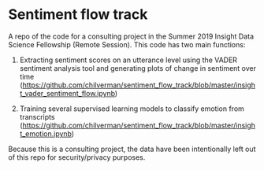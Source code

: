 # Sentiment flow track

A repo of the code for a consulting project in the Summer 2019 Insight Data Science Fellowship (Remote Session). This code has two main functions:

1. Extracting sentiment scores on an utterance level using the VADER sentiment analysis tool and generating plots of change in sentiment over time (https://github.com/chilverman/sentiment_flow_track/blob/master/insight_vader_sentiment_flow.ipynb)

2. Training several supervised learning models to classify emotion from transcripts (https://github.com/chilverman/sentiment_flow_track/blob/master/insight_emotion.ipynb)

Because this is a consulting project, the data have been intentionally left out of this repo for security/privacy purposes. 
